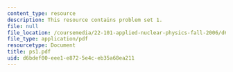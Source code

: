 ```yaml
---
content_type: resource
description: This resource contains problem set 1.
file: null
file_location: /coursemedia/22-101-applied-nuclear-physics-fall-2006/d6bdef00eee1e8725e4ceb35a68ea211_ps1.pdf
file_type: application/pdf
resourcetype: Document
title: ps1.pdf
uid: d6bdef00-eee1-e872-5e4c-eb35a68ea211
---
```

